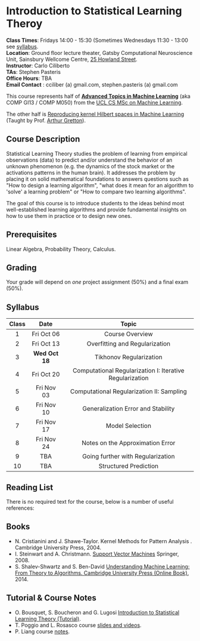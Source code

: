 # Introduction to Statistical Learning Theroy

**Class Times**:	Fridays 14:00 - 15:30 (Sometimes Wednesdays 11:30 - 13:00 see [syllabus](#syllabus). <br>
**Location**:	Ground floor lecture theater, Gatsby Computational Neuroscience Unit, Sainsbury Wellcome Centre, [25 Howland Street](https://goo.gl/maps/ew5v5F6F7bF2). <br>
**Instructor**:	Carlo Ciliberto <br>
**TAs**: Stephen Pasteris <br>
**Office Hours**:	TBA <br>
**Email Contact** :	cciliber (a) gmail.com, stephen.pasteris (a) gmail.com <br>

This course represents half of [__Advanced Topics in Machine Learning__](http://www.cs.ucl.ac.uk/current_students/syllabus/compgi/compgi13_advanced_topics_in_machine_learning/) (aka COMP GI13 / COMP M050) from the [UCL CS MSc on Machine Learning](http://www.cs.ucl.ac.uk/prospective_students/msc_machine_learning/). 

The other half is [Reproducing kernel Hilbert spaces in Machine Learning](http://www.gatsby.ucl.ac.uk/~gretton/coursefiles/rkhscourse.html) (Taught by Prof. [Arthur Gretton](http://www.gatsby.ucl.ac.uk/~gretton/)).


## Course Description

Statistical Learning Theory studies the problem of learning from empirical observations (data) to predict and/or understand the behavior of an unknown phenomenon (e.g. the dynamics of the stock market or the activations patterns in the human brain). It addresses the problem by placing it on solid mathematical foundations to answers questions such as "How to design a learning algorithm", "what does it mean for an algorithm to 'solve' a learning problem" or "How to compare two learning algorithms".  

The goal of this course is to introduce students to the ideas behind most well-established learning algorithms and provide fundamental insights on how to use them in practice or to design new ones. 


## Prerequisites

Linear Algebra, Probability Theory, Calculus.

## Grading

Your grade will depend on *one* project assignment (50%) and a final exam (50%). 

## Syllabus

**Class** | **Date** | **Topic**
 :---: | :---: | :---:
1 | Fri Oct 06 | Course Overview
2 | Fri Oct 13 | Overfitting and Regularization
3 | __Wed Oct 18__ | Tikhonov Regularization 
4 | Fri Oct 20 | Computational Regularization I: Iterative Regularization
5 | Fri Nov 03 | Computational Regularization II: Sampling
6 | Fri Nov 10 | Generalization Error and Stability
7 | Fri Nov 17 | Model Selection
8 | Fri Nov 24 | Notes on the Approximation Error
9 | TBA | Going further with Regularization
10 | TBA | Structured Prediction 

## Reading List

There is no required text for the course, below is a number of useful references:

## Books
- N. Cristianini and J. Shawe-Taylor. Kernel Methods for Pattern Analysis . Cambridge University Press, 2004.
- I. Steinwart and A. Christmann. [Support Vector Machines](http://www.staff.uni-bayreuth.de/~bt230781/svm.html) Springer, 2008.
- S. Shalev-Shwartz and S. Ben-David [Understanding Machine Learning: From Theory to Algorithms. Cambridge University Press (Online Book)](http://www.cs.huji.ac.il/~shais/UnderstandingMachineLearning/index.html), 2014.


## Tutorial & Course Notes
- O. Bousquet, S. Boucheron and G. Lugosi [Introduction to Statistical Learning Theory (Tutorial)](http://www.kyb.mpg.de/fileadmin/user_upload/files/publications/pdfs/pdf2819.pdf).
- T. Poggio and L. Rosasco course [slides and videos](http://www.mit.edu/~9.520).
- P. Liang course [notes](https://web.stanford.edu/class/cs229t/Lectures/percy-notes.pdf).


